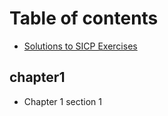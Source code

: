 # Table of contents

* [Solutions to SICP Exercises](README.md)

## chapter1

* Chapter 1 section 1

